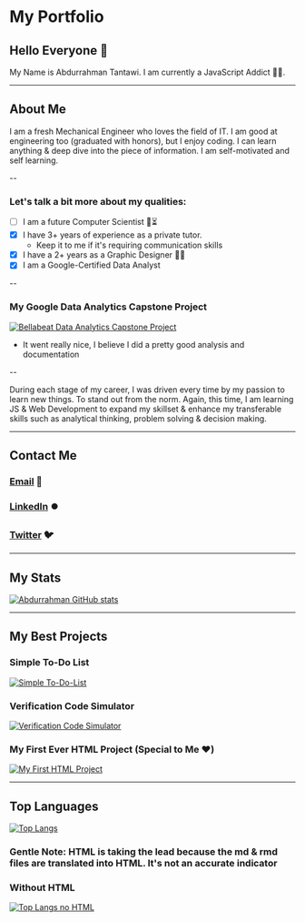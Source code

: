 # **My Portfolio**

## Hello Everyone :wave:

My Name is Abdurrahman Tantawi. I am currently a JavaScript Addict 👨‍💻.

---

## About Me

I am a fresh Mechanical Engineer who loves the field of IT. I am good at engineering too (graduated with honors), but I enjoy coding. I can learn anything & deep dive into the piece of information. I am self-motivated and self learning.

--

### **Let's talk a bit more about my qualities:**

- [ ] I am a future Computer Scientist 🤞⏳
- [x] I have 3+ years of experience as a private tutor.
  - Keep it to me if it's requiring communication skills
- [x] I have a 2+ years as a Graphic Designer :artist:
- [x] I am a Google-Certified Data Analyst

--

### My Google Data Analytics Capstone Project

[![Bellabeat Data Analytics Capstone Project](https://github-readme-stats.vercel.app/api/pin/?username=Abrahman-ra&theme=nightowl&repo=Bellabeat-DA-Project)](https://github.com/Abrahman-Ra/Bellabeat-DA-Project)

- It went really nice, I believe I did a pretty good analysis and documentation

--

During each stage of my career, I was driven every time by my passion to learn new things. To stand out from the norm. Again, this time, I am learning JS & Web Development to expand my skillset & enhance my transferable skills such as analytical thinking, problem solving & decision making.

---

## Contact Me

### [Email](abdurrahman.tantawi@gmail.com) 📧

### [LinkedIn](www.linkedIn.com/in/AbRahman-Ra) ⏺️

### [Twitter](https://twitter.com/AbRahman_Ra) 🐦

---

## My Stats

[![Abdurrahman GitHub stats](https://github-readme-stats.vercel.app/api?username=Abrahman-Ra&show_icons=true&theme=vision-friendly-dark)](https://github.com/anuraghazra/github-readme-stats)

---

## My Best Projects

### Simple To-Do List

[![Simple To-Do-List](https://github-readme-stats.vercel.app/api/pin/?username=Abrahman-ra&theme=nightowl&repo=To-Do-List)](https://github.com/Abrahman-Ra/To-Do-List)

### Verification Code Simulator

[![Verification Code Simulator](https://github-readme-stats.vercel.app/api/pin/?username=Abrahman-ra&theme=nightowl&repo=Verify-Code-Simulator)](https://github.com/Abrahman-Ra/Verify-Code-Simulator)

### My First Ever HTML Project (Special to Me ❤️)

[![My First HTML Project](https://github-readme-stats.vercel.app/api/pin/?username=Abrahman-ra&theme=nightowl&repo=My-First-HTML-Project)](https://github.com/Abrahman-Ra/My-First-HTML-Project)

---

## Top Languages

[![Top Langs](https://github-readme-stats.vercel.app/api/top-langs/?username=Abrahman-Ra&size_weight=0.5&count_weight=0.5&layout=donut&theme=radical)](https://github.com/Abrahman-Ra/github-readme-stats)

### Gentle Note: HTML is taking the lead because the md & rmd files are translated into HTML. It's not an accurate indicator

### Without HTML

[![Top Langs no HTML](https://github-readme-stats.vercel.app/api/top-langs/?username=Abrahman-Ra&size_weight=0.5&count_weight=0.5&layout=donut&theme=radical&hide=html)](https://github.com/Abrahman-Ra/github-readme-stats)
